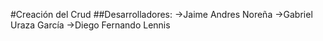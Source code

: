 
#Creación del Crud
##Desarrolladores:
->Jaime Andres Noreña
->Gabriel Uraza García
->Diego Fernando Lennis

